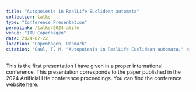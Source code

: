 ```yaml
---
title: "Autopoiesis in RealLife Euclidean automata"
collection: talks
type: "Conference Presentation"
permalink: /talks/2024-alife
venue: "ITU Copenhagen"
date: 2024-07-22
location: "Copenhagen, Denmark"
citation: 'Gaul, T. M. "Autopoiesis in RealLife Euclidean automata." <i>2024 Artificial Life Conference</i>. Copenhagen, Denmark, 2024.'
---
```


This is the first presentation I have given in a proper international conference. This presentation corresponds to the paper published in the 2024 Artificial Life conference proceedings. You can find the conference website [here](https://2024.alife.org).
